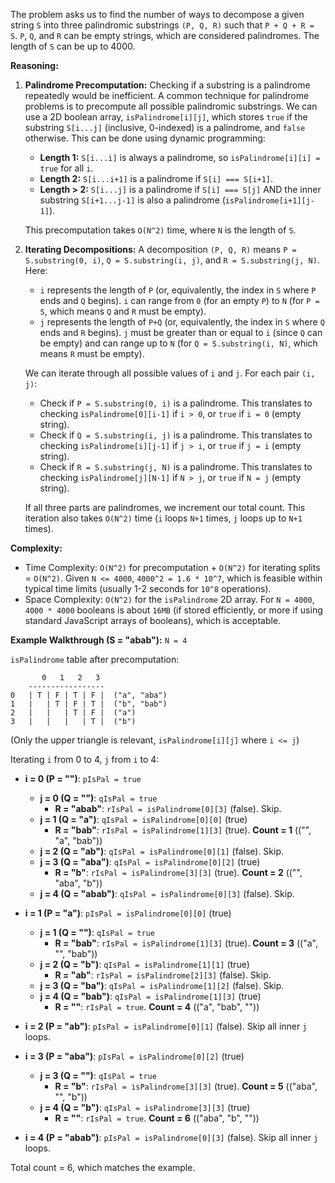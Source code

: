 The problem asks us to find the number of ways to decompose a given string `S` into three palindromic substrings `(P, Q, R)` such that `P + Q + R = S`. `P`, `Q`, and `R` can be empty strings, which are considered palindromes. The length of `S` can be up to 4000.

**Reasoning:**

1.  **Palindrome Precomputation:**
    Checking if a substring is a palindrome repeatedly would be inefficient. A common technique for palindrome problems is to precompute all possible palindromic substrings. We can use a 2D boolean array, `isPalindrome[i][j]`, which stores `true` if the substring `S[i...j]` (inclusive, 0-indexed) is a palindrome, and `false` otherwise. This can be done using dynamic programming:
    *   **Length 1:** `S[i...i]` is always a palindrome, so `isPalindrome[i][i] = true` for all `i`.
    *   **Length 2:** `S[i...i+1]` is a palindrome if `S[i] === S[i+1]`.
    *   **Length > 2:** `S[i...j]` is a palindrome if `S[i] === S[j]` AND the inner substring `S[i+1...j-1]` is also a palindrome (`isPalindrome[i+1][j-1]`).

    This precomputation takes `O(N^2)` time, where `N` is the length of `S`.

2.  **Iterating Decompositions:**
    A decomposition `(P, Q, R)` means `P = S.substring(0, i)`, `Q = S.substring(i, j)`, and `R = S.substring(j, N)`. Here:
    *   `i` represents the length of `P` (or, equivalently, the index in `S` where `P` ends and `Q` begins). `i` can range from `0` (for an empty `P`) to `N` (for `P = S`, which means `Q` and `R` must be empty).
    *   `j` represents the length of `P+Q` (or, equivalently, the index in `S` where `Q` ends and `R` begins). `j` must be greater than or equal to `i` (since `Q` can be empty) and can range up to `N` (for `Q = S.substring(i, N)`, which means `R` must be empty).

    We can iterate through all possible values of `i` and `j`. For each pair `(i, j)`:
    *   Check if `P = S.substring(0, i)` is a palindrome. This translates to checking `isPalindrome[0][i-1]` if `i > 0`, or `true` if `i = 0` (empty string).
    *   Check if `Q = S.substring(i, j)` is a palindrome. This translates to checking `isPalindrome[i][j-1]` if `j > i`, or `true` if `j = i` (empty string).
    *   Check if `R = S.substring(j, N)` is a palindrome. This translates to checking `isPalindrome[j][N-1]` if `N > j`, or `true` if `N = j` (empty string).

    If all three parts are palindromes, we increment our total count. This iteration also takes `O(N^2)` time (`i` loops `N+1` times, `j` loops up to `N+1` times).

**Complexity:**
*   Time Complexity: `O(N^2)` for precomputation + `O(N^2)` for iterating splits = `O(N^2)`. Given `N <= 4000`, `4000^2 = 1.6 * 10^7`, which is feasible within typical time limits (usually 1-2 seconds for `10^8` operations).
*   Space Complexity: `O(N^2)` for the `isPalindrome` 2D array. For `N = 4000`, `4000 * 4000` booleans is about `16MB` (if stored efficiently, or more if using standard JavaScript arrays of booleans), which is acceptable.

**Example Walkthrough (S = "abab"):**
`N = 4`

`isPalindrome` table after precomputation:
```
       0   1   2   3
    -----------------
0   | T | F | T | F |  ("a", "aba")
1   |   | T | F | T |  ("b", "bab")
2   |   |   | T | F |  ("a")
3   |   |   |   | T |  ("b")
```
(Only the upper triangle is relevant, `isPalindrome[i][j]` where `i <= j`)

Iterating `i` from 0 to 4, `j` from `i` to 4:

*   **i = 0 (P = "")**: `pIsPal = true`
    *   **j = 0 (Q = "")**: `qIsPal = true`
        *   **R = "abab"**: `rIsPal = isPalindrome[0][3]` (false). Skip.
    *   **j = 1 (Q = "a")**: `qIsPal = isPalindrome[0][0]` (true)
        *   **R = "bab"**: `rIsPal = isPalindrome[1][3]` (true). **Count = 1** (("", "a", "bab"))
    *   **j = 2 (Q = "ab")**: `qIsPal = isPalindrome[0][1]` (false). Skip.
    *   **j = 3 (Q = "aba")**: `qIsPal = isPalindrome[0][2]` (true)
        *   **R = "b"**: `rIsPal = isPalindrome[3][3]` (true). **Count = 2** (("", "aba", "b"))
    *   **j = 4 (Q = "abab")**: `qIsPal = isPalindrome[0][3]` (false). Skip.

*   **i = 1 (P = "a")**: `pIsPal = isPalindrome[0][0]` (true)
    *   **j = 1 (Q = "")**: `qIsPal = true`
        *   **R = "bab"**: `rIsPal = isPalindrome[1][3]` (true). **Count = 3** (("a", "", "bab"))
    *   **j = 2 (Q = "b")**: `qIsPal = isPalindrome[1][1]` (true)
        *   **R = "ab"**: `rIsPal = isPalindrome[2][3]` (false). Skip.
    *   **j = 3 (Q = "ba")**: `qIsPal = isPalindrome[1][2]` (false). Skip.
    *   **j = 4 (Q = "bab")**: `qIsPal = isPalindrome[1][3]` (true)
        *   **R = ""**: `rIsPal = true`. **Count = 4** (("a", "bab", ""))

*   **i = 2 (P = "ab")**: `pIsPal = isPalindrome[0][1]` (false). Skip all inner `j` loops.

*   **i = 3 (P = "aba")**: `pIsPal = isPalindrome[0][2]` (true)
    *   **j = 3 (Q = "")**: `qIsPal = true`
        *   **R = "b"**: `rIsPal = isPalindrome[3][3]` (true). **Count = 5** (("aba", "", "b"))
    *   **j = 4 (Q = "b")**: `qIsPal = isPalindrome[3][3]` (true)
        *   **R = ""**: `rIsPal = true`. **Count = 6** (("aba", "b", ""))

*   **i = 4 (P = "abab")**: `pIsPal = isPalindrome[0][3]` (false). Skip all inner `j` loops.

Total count = 6, which matches the example.